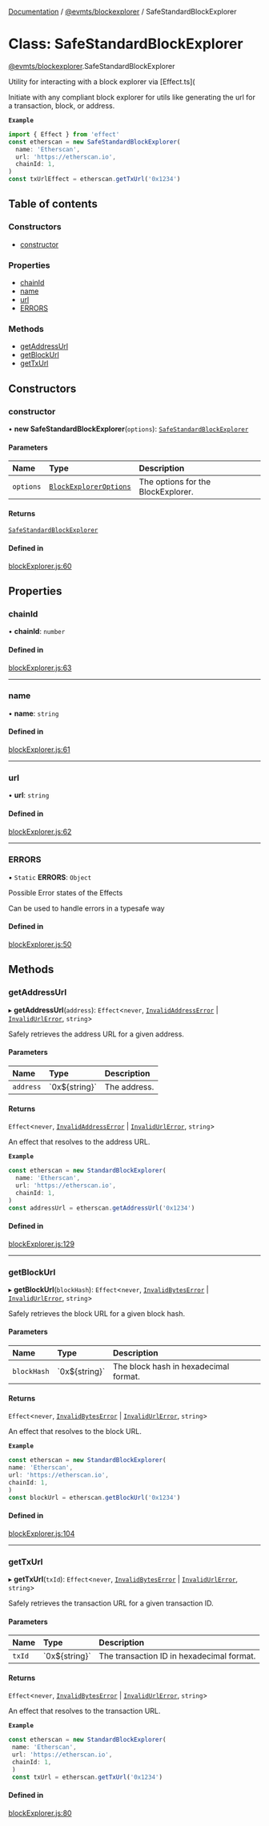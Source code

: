 [Documentation](../README.md) / [@evmts/blockexplorer](../modules/evmts_blockexplorer.md) / SafeStandardBlockExplorer

# Class: SafeStandardBlockExplorer

[@evmts/blockexplorer](../modules/evmts_blockexplorer.md).SafeStandardBlockExplorer

Utility for interacting with a block explorer via [Effect.ts](

Initiate with any compliant block explorer for utils like generating the url for a transaction, block, or address.

**`Example`**

```ts
import { Effect } from 'effect'
const etherscan = new SafeStandardBlockExplorer(
  name: 'Etherscan',
  url: 'https://etherscan.io',
  chainId: 1,
)
const txUrlEffect = etherscan.getTxUrl('0x1234')
````

## Table of contents

### Constructors

- [constructor](evmts_blockexplorer.SafeStandardBlockExplorer.md#constructor)

### Properties

- [chainId](evmts_blockexplorer.SafeStandardBlockExplorer.md#chainid)
- [name](evmts_blockexplorer.SafeStandardBlockExplorer.md#name)
- [url](evmts_blockexplorer.SafeStandardBlockExplorer.md#url)
- [ERRORS](evmts_blockexplorer.SafeStandardBlockExplorer.md#errors)

### Methods

- [getAddressUrl](evmts_blockexplorer.SafeStandardBlockExplorer.md#getaddressurl)
- [getBlockUrl](evmts_blockexplorer.SafeStandardBlockExplorer.md#getblockurl)
- [getTxUrl](evmts_blockexplorer.SafeStandardBlockExplorer.md#gettxurl)

## Constructors

### constructor

• **new SafeStandardBlockExplorer**(`options`): [`SafeStandardBlockExplorer`](evmts_blockexplorer.SafeStandardBlockExplorer.md)

#### Parameters

| Name | Type | Description |
| :------ | :------ | :------ |
| `options` | [`BlockExplorerOptions`](../interfaces/evmts_blockexplorer.BlockExplorerOptions.md) | The options for the BlockExplorer. |

#### Returns

[`SafeStandardBlockExplorer`](evmts_blockexplorer.SafeStandardBlockExplorer.md)

#### Defined in

[blockExplorer.js:60](https://github.com/evmts/evmts-monorepo/blob/main/packages/blockexplorer/src/blockExplorer.js#L60)

## Properties

### chainId

• **chainId**: `number`

#### Defined in

[blockExplorer.js:63](https://github.com/evmts/evmts-monorepo/blob/main/packages/blockexplorer/src/blockExplorer.js#L63)

___

### name

• **name**: `string`

#### Defined in

[blockExplorer.js:61](https://github.com/evmts/evmts-monorepo/blob/main/packages/blockexplorer/src/blockExplorer.js#L61)

___

### url

• **url**: `string`

#### Defined in

[blockExplorer.js:62](https://github.com/evmts/evmts-monorepo/blob/main/packages/blockexplorer/src/blockExplorer.js#L62)

___

### ERRORS

▪ `Static` **ERRORS**: `Object`

Possible Error states of the Effects

Can be used to handle errors in a typesafe way

#### Defined in

[blockExplorer.js:50](https://github.com/evmts/evmts-monorepo/blob/main/packages/blockexplorer/src/blockExplorer.js#L50)

## Methods

### getAddressUrl

▸ **getAddressUrl**(`address`): `Effect`\<`never`, [`InvalidAddressError`](evmts_schemas.ethereum.InvalidAddressError.md) \| [`InvalidUrlError`](evmts_schemas.common.InvalidUrlError.md), `string`\>

Safely retrieves the address URL for a given address.

#### Parameters

| Name | Type | Description |
| :------ | :------ | :------ |
| `address` | \`0x$\{string}\` | The address. |

#### Returns

`Effect`\<`never`, [`InvalidAddressError`](evmts_schemas.ethereum.InvalidAddressError.md) \| [`InvalidUrlError`](evmts_schemas.common.InvalidUrlError.md), `string`\>

An effect that resolves to the address URL.

**`Example`**

```ts
const etherscan = new StandardBlockExplorer(
  name: 'Etherscan',
  url: 'https://etherscan.io',
  chainId: 1,
)
const addressUrl = etherscan.getAddressUrl('0x1234')
```

#### Defined in

[blockExplorer.js:129](https://github.com/evmts/evmts-monorepo/blob/main/packages/blockexplorer/src/blockExplorer.js#L129)

___

### getBlockUrl

▸ **getBlockUrl**(`blockHash`): `Effect`\<`never`, [`InvalidBytesError`](evmts_schemas.ethereum.InvalidBytesError.md) \| [`InvalidUrlError`](evmts_schemas.common.InvalidUrlError.md), `string`\>

Safely retrieves the block URL for a given block hash.

#### Parameters

| Name | Type | Description |
| :------ | :------ | :------ |
| `blockHash` | \`0x$\{string}\` | The block hash in hexadecimal format. |

#### Returns

`Effect`\<`never`, [`InvalidBytesError`](evmts_schemas.ethereum.InvalidBytesError.md) \| [`InvalidUrlError`](evmts_schemas.common.InvalidUrlError.md), `string`\>

An effect that resolves to the block URL.

**`Example`**

```ts
const etherscan = new StandardBlockExplorer(
name: 'Etherscan',
url: 'https://etherscan.io',
chainId: 1,
)
const blockUrl = etherscan.getBlockUrl('0x1234')
```

#### Defined in

[blockExplorer.js:104](https://github.com/evmts/evmts-monorepo/blob/main/packages/blockexplorer/src/blockExplorer.js#L104)

___

### getTxUrl

▸ **getTxUrl**(`txId`): `Effect`\<`never`, [`InvalidBytesError`](evmts_schemas.ethereum.InvalidBytesError.md) \| [`InvalidUrlError`](evmts_schemas.common.InvalidUrlError.md), `string`\>

Safely retrieves the transaction URL for a given transaction ID.

#### Parameters

| Name | Type | Description |
| :------ | :------ | :------ |
| `txId` | \`0x$\{string}\` | The transaction ID in hexadecimal format. |

#### Returns

`Effect`\<`never`, [`InvalidBytesError`](evmts_schemas.ethereum.InvalidBytesError.md) \| [`InvalidUrlError`](evmts_schemas.common.InvalidUrlError.md), `string`\>

An effect that resolves to the transaction URL.

**`Example`**

```ts
const etherscan = new StandardBlockExplorer(
 name: 'Etherscan',
 url: 'https://etherscan.io',
 chainId: 1,
 )
 const txUrl = etherscan.getTxUrl('0x1234')
 ```

#### Defined in

[blockExplorer.js:80](https://github.com/evmts/evmts-monorepo/blob/main/packages/blockexplorer/src/blockExplorer.js#L80)
